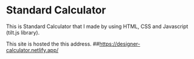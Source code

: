 # Standard Calculator
This is Standard Calculator that I made by using HTML, CSS and Javascript (tilt.js library).

This site is hosted the this address.
##https://designer-calculator.netlify.app/
